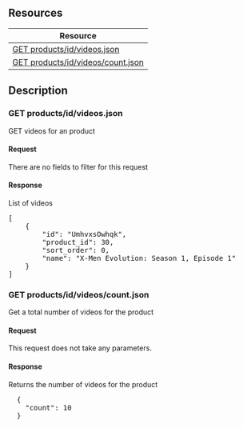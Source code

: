 ## Resources
<table class="table table-bproducted ">
  <thead>
   <tr>
     <th>Resource</th>
   </tr>
 </thead>
 <tbody>
   <tr>
     <td><a href="#get-productsidvideosjson">GET products/id/videos.json</a></td>
     
   </tr>
   
   <tr>
     <td><a href="#get-productsidvideoscountjson">GET products/id/videos/count.json</a></td>
     
   </tr>
   
 </tbody>
</table>
   
## Description
### GET products/id/videos.json
GET videos for an product

#### Request
There are no fields to filter for this request

#### Response
List of videos
<pre>
[
    {
        "id": "UmhvxsOwhqk",
        "product_id": 30,
        "sort_order": 0,
        "name": "X-Men Evolution: Season 1, Episode 1"
    }
]
</pre>

### GET products/id/videos/count.json
Get a total number of videos for the product

#### Request
This request does not take any parameters.

#### Response
Returns the number of videos for the product 
<pre>
  {
    "count": 10
  }
</pre>
